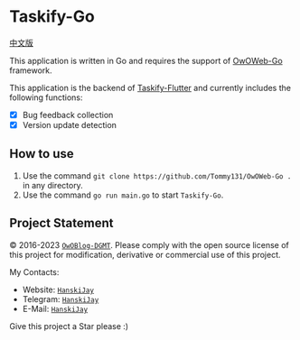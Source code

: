 # Taskify-Go

[中文版](README_CN.md)

This application is written in Go and requires the support of [OwOWeb-Go](https://github.com/Tommy131/OwOWeb-Go) framework.

This application is the backend of [Taskify-Flutter](https://github.com/Tommy131/Taskify) and currently includes the following functions:

- [x] Bug feedback collection
- [x] Version update detection

## How to use

1. Use the command `git clone https://github.com/Tommy131/OwOWeb-Go .` in any directory.
2. Use the command `go run main.go` to start `Taskify-Go`.

## Project Statement

&copy; 2016-2023 [`OwOBlog-DGMT`](https://www.owoblog.com). Please comply with the open source license of this project for modification, derivative or commercial use of this project.

My Contacts:

- Website: [`HanskiJay`](https://www.owoblog.com)
- Telegram: [`HanskiJay`](https://t.me/HanskiJay)
- E-Mail: [`HanskiJay`](mailto:support@owoblog.com)

Give this project a Star please :)
